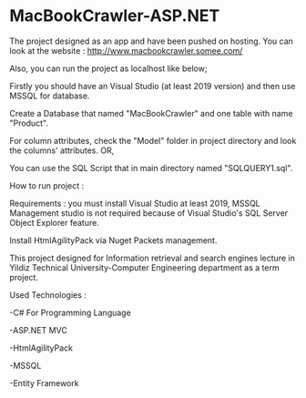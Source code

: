 # MacBookCrawler-ASP.NET

The project designed as an app and have been pushed on hosting. You can look at the website : http://www.macbookcrawler.somee.com/

Also, you can run the project as localhost like below;

Firstly you should have an Visual Studio (at least 2019 version) and then use MSSQL for database.

Create a Database that named "MacBookCrawler" and one table with name "Product".

For column attributes, check the "Model" folder in project directory and look the columns' attributes. OR,

You can use the SQL Script that in main directory named "SQLQUERY1.sql".

How to run project :

Requirements : you must install Visual Studio at least 2019, MSSQL Management studio is not required because of Visual Studio's SQL Server Object Explorer feature.

Install HtmlAgilityPack via Nuget Packets management.

This project designed for Information retrieval and search engines lecture in Yildiz Technical University-Computer Engineering department as a term project.

Used Technologies :

-C# For Programming Language

-ASP.NET MVC

-HtmlAgilityPack

-MSSQL

-Entity Framework
